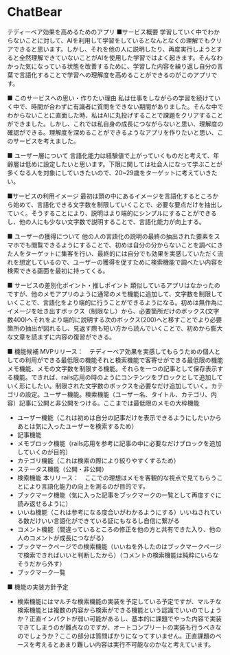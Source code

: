 # ChatBear
テディーベア効果を高めるためのアプリ
■サービス概要
学習していく中でわからないことに対して、AIを利用して学習をしているとなんとなくの理解でもクリアできると思います。しかし、それを他の人に説明したり、再度実行しようとすると全然理解できていないことがAIを使用した学習ではよく起きます。そんなわかった気になっている状態を改善するために、学習した内容を繰り返し自分の言葉で言語化することで学習への理解度を高めることができるのがこのアプリです。

■ このサービスへの思い・作りたい理由
私は仕事をしながらの学習を続けていく中で、時間が合わずに有識者に質問をできない期間がありました。そんな中でわからないことに直面した時、私はAIに丸投げすることで課題をクリアすることができました。しかし、これでは私自身の成長につながらないと思い、理解度の確認ができる。理解度を深めることができるようなアプリを作りたいと思い、このサービスを考えました。

■ ユーザー層について
言語化能力は経験値で上がっていくものだと考えて、年齢層は低めに設定したいと思います。下限に関しては社会人になって学ぶことが多くなる人を対象にしていきたいので、20~29歳をターゲットに考えていきたい。

■サービスの利用イメージ
最初は頭の中にあるイメージを言語化するところから始めて、言語化できる文字数を制限していくことで、必要な要点だけを抽出していく。そうすることにより、説明はより端的にシンプルにすることができるし、他の人にも少ない文字数で説明することで、言語化能力が向上する。

■ ユーザーの獲得について
他の人の言語化の説明の最終の抽出された要素をスマホでも閲覧できるようにすることで、初めは自分の分からないことを調べにきた人をターゲットに集客を行い、最終的には自分でも効果を実感していただく流れを想定しているので、ユーザーの獲得を促すために検索機能で調べたい内容を検索できる画面を最初に持ってくる。

■ サービスの差別化ポイント・推しポイント
類似しているアプリはなかったのですが、他のメモアプリのように通常のメモ機能に追加して、文字数を制限していくことで、言語化をより端的に行うことができるようになる。初めは無作為にイメージを吐き出すボックス（制限なし）から、必要箇所だけのボックス(文字数400)へそれをより端的に説明する次のボックス(200)へと移すことでより必要箇所の抽出が図れるし、見返す際も短い方から読んでいくことで、初めから膨大な文章を読まずに内容の復習ができる。

■ 機能候補
MVPリリース：　テディーベア効果を実感してもらうための個人としての利用ができる最低限の機能それと検索機能で客寄せができる最低限の機能
メモ機能、メモの文字数を制限する機能。それらを一つの記事として保存表示する機能。できれば、rails応用の時のようにコンテンツをブロックとして追加していく形にしたい。制限された文字数のボックスを必要なだけ追加していく。カテゴリの設定。ユーザー機能。検索機能（ユーザー名、タイトル、カテゴリ、内容）記事に公開と非公開をつける。ここまでは最低限のメモの大枠機能
- ユーザー機能（これは初めは自分の記事だけを表示できるようにしたいからあとは気に入ったユーザーを検索するため）
- 記事機能
- メモブロック機能（rails応用を参考に記事の中に必要なだけブロックを追加していくのが目的）
- カテゴリ機能（これは検索の際により絞りやすくするため）
- ステータス機能（公開・非公開）
- 検索機能
本リリース：　ここでの理想はメモを客観的な視点で見てもらうことにより言語化能力の向上を測るのが目的です。
- ブックマーク機能（気に入った記事をブックマークの一覧として再度すぐに読み返せるように）
- いいね機能（これは参考になる度合いがわかるようにする）いいねされている数だけいい言語化ができている証にもなるし自信に繋がる
- コメント機能（間違っているところの修正を他の方と共有できた入り、他の人のコメントが成長につながる）
- ブックマークページでの検索機能（いいねを外したのはブックマークページで検索できればいいと判断したから）（コメントの検索機能は純粋にいらなそうだから外す）
- ブックマーク一覧

■ 機能の実装方針予定
- 検索機能にはマルチな検索機能の実装を予定している予定ですが、マルチな検索機能とは複数の内容から検索ができる機能という認識でいいのでしょうか？正直インパクトが弱い可能があるし、基本的に課題でやった内容で実装できてしまうのが難点なのですが、オートコンプリートの実装も行うべきなのでしょうか？ここの部分は質問ばかりになってすいません。正直課題のペースを考えるとあまり難しい内容は実行不可能なのかなと考えています。
